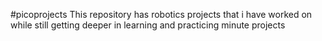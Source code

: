 #picoprojects
This repository has robotics projects that i have worked on while still getting deeper in learning and practicing minute projects
